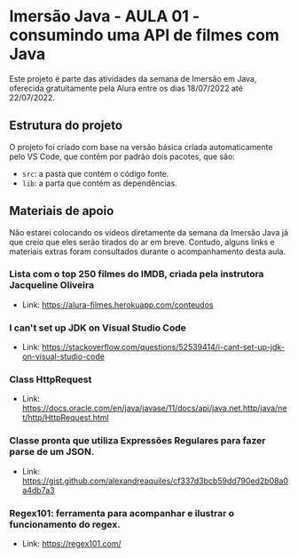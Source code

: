 # Imersão Java - AULA 01 - consumindo uma API de filmes com Java
Este projeto é parte das atividades da semana de Imersão em Java, oferecida gratuitamente pela Alura entre os dias 18/07/2022 até 22/07/2022.

## Estrutura do projeto
O projeto foi criado com base na versão básica criada automaticamente pelo VS Code, que contém por padrão dois pacotes, que são:

- `src`: a pasta que contém o código fonte.
- `lib`: a parta que contém as dependências.

## Materiais de apoio
Não estarei colocando os vídeos diretamente da semana da Imersão Java já que creio que eles serão tirados do ar em breve. Contudo, alguns links e materiais extras foram consultados durante o acompanhamento desta aula.

### Lista com o top 250 filmes do IMDB, criada pela instrutora Jacqueline Oliveira
* Link: https://alura-filmes.herokuapp.com/conteudos

### I can't set up JDK on Visual Studio Code
* Link: https://stackoverflow.com/questions/52539414/i-cant-set-up-jdk-on-visual-studio-code

### Class HttpRequest
* Link: https://docs.oracle.com/en/java/javase/11/docs/api/java.net.http/java/net/http/HttpRequest.html

### Classe pronta que utiliza Expressões Regulares para fazer parse de um JSON.
* Link: https://gist.github.com/alexandreaquiles/cf337d3bcb59dd790ed2b08a0a4db7a3

### Regex101: ferramenta para acompanhar e ilustrar o funcionamento do regex.
* Link: https://regex101.com/